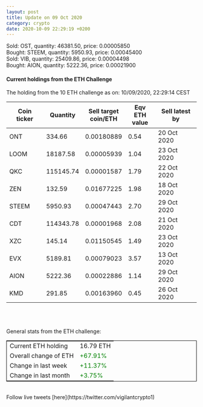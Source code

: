 ```yaml
---
layout: post
title: Update on 09 Oct 2020
category: crypto
date: 2020-10-09 22:29:19 +0200
---
```

<!-- Global site tag (gtag.js) - Google Analytics -->
<script async src="https://www.googletagmanager.com/gtag/js?id=UA-103831149-5"></script>
<script>
  window.dataLayer = window.dataLayer || [];
  function gtag(){dataLayer.push(arguments);}
  gtag('js', new Date());

  gtag('config', 'UA-103831149-5');
</script>
Sold: OST, quantity:     46381.50, price:   0.00005850<br>Bought: STEEM, quantity:      5950.93, price:   0.00045400<br>Sold: VIB, quantity:     25409.86, price:   0.00004498<br>Bought: AION, quantity:      5222.36, price:   0.00021900<br>

#### Current holdings from the ETH Challenge

The holding from the 10 ETH challenge as on: 10/09/2020, 22:29:14 CEST

|Coin ticker|Quantity|Sell target<br>coin/ETH|Eqv ETH<br>value|Sell latest by|
|-----------|--------|-----------|-----------|--------------|
ONT|334.66|  0.00180889|0.54|20 Oct 2020|
LOOM|18187.58|  0.00005939|1.04|23 Oct 2020|
QKC|115145.74|  0.00001587|1.79|22 Oct 2020|
ZEN|132.59|  0.01677225|1.98|18 Oct 2020|
STEEM|5950.93|  0.00047443|2.70|29 Oct 2020|
CDT|114343.78|  0.00001968|2.08|21 Oct 2020|
XZC|145.14|  0.01150545|1.49|23 Oct 2020|
EVX|5189.81|  0.00079023|3.57|13 Oct 2020|
AION|5222.36|  0.00022886|1.14|29 Oct 2020|
KMD|291.85|  0.00163960|0.45|26 Oct 2020|

<br>
<br>
<br>
General stats from the ETH challenge:

<table style="border:1px solid black;margin-left:auto;margin-right:auto;">
	<tbody>
	<tr>
		<td>Current ETH holding</td>
		<td>     16.79 ETH</td>
	</tr>
	<tr>
		<td>Overall change of ETH</td>
		<td><font color="green">+67.91%</font></td>
	</tr>
	<tr>
		<td>Change in last week</td>
		<td><font color="green">+11.37%</font></td>
	</tr>
	<tr>
		<td>Change in last month</td>
		<td><font color="green">+3.75%</font></td>
	</tr>
	</tbody>
</table>

<br>
Follow live tweets [here](https://twitter.com/vigilantcrypto1)
<br>
<br>